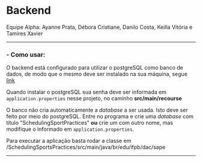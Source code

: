 # Backend

Equipe Alpha: Ayanne Prata, Débora Cristiane, Danilo Costa, Keilla Vitória e Tamires Xavier

---
### - Como usar:

O backend está configurado para utilizar o postgreSQL como banco de dados, de modo que o mesmo deve ser instalado na sua máquina, segue [link](http:www.postgresql.org/download/windows)

Quando instalar o postgreSQL sua senha deve ser informada em `application.properties` nesse projeto, no caminho **src/main/recourse**

O banco não cria automaticamente a _database_ a ser usada. Isto deve ser feito por meio do postgreSQL. Entre no programa e crie uma _database_ com título "SchedulingSportPractices" **ou** crie um com outro nome, mas modifique o informado em `application.properties`.

Para executar a aplicação basta rodar a classe em /SchedulingSportsPractices/src/main/java/br/edu/ifpb/dac/sape

---
